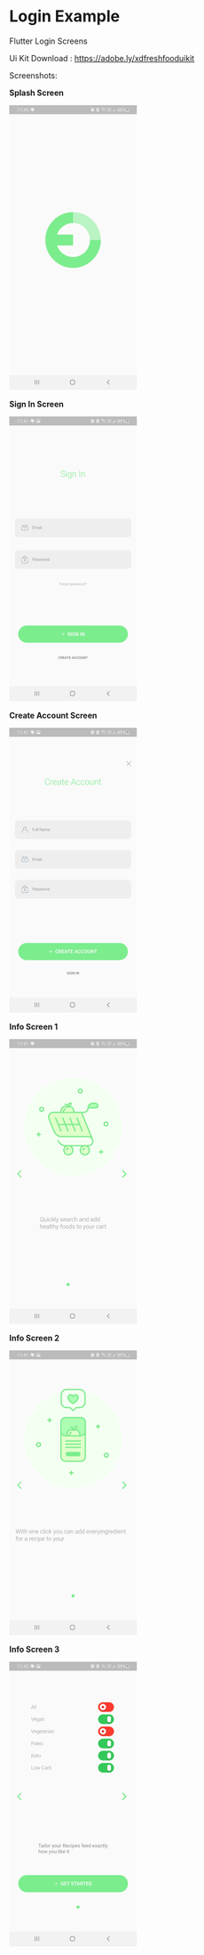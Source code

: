 # Login Example

Flutter Login Screens

Ui Kit Download : https://adobe.ly/xdfreshfooduikit

Screenshots: 

**Splash Screen**

<img src="screenshots\SplashScreen.jpg" style="zoom:50%;" />



**Sign In Screen**

<img src="screenshots\SignInScreen.jpg" style="zoom:50%;" />


**Create Account Screen**

<img src="screenshots\CreateAccountScreen.jpg" style="zoom:50%;" />



**Info Screen 1**

<img src="screenshots\InfoScreen1.jpg" style="zoom:50%;" />

**Info Screen 2**

<img src="screenshots\InfoScreen2.jpg" style="zoom:50%;" />

**Info Screen 3**

<img src="screenshots\InfoScreen3.jpg" style="zoom:50%;" />
